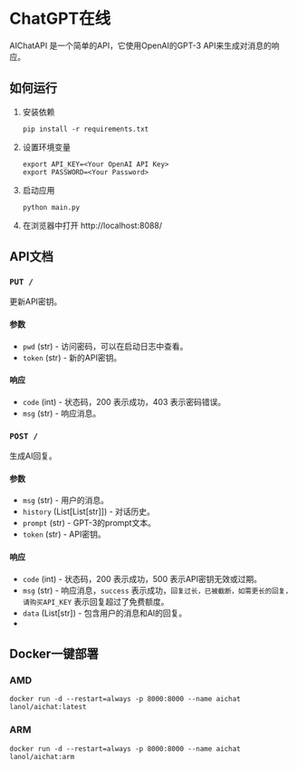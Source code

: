 # ChatGPT在线

AIChatAPI 是一个简单的API，它使用OpenAI的GPT-3 API来生成对消息的响应。

## 如何运行

1. 安装依赖

   ```
   pip install -r requirements.txt
   ```

2. 设置环境变量

   ```
   export API_KEY=<Your OpenAI API Key>
   export PASSWORD=<Your Password>
   ```

3. 启动应用

   ```
   python main.py
   ```

4. 在浏览器中打开 http://localhost:8088/

## API文档

### `PUT /`

更新API密钥。

#### 参数

- `pwd` (str) - 访问密码，可以在启动日志中查看。
- `token` (str) - 新的API密钥。

#### 响应

- `code` (int) - 状态码，200 表示成功，403 表示密码错误。
- `msg` (str) - 响应消息。

### `POST /`

生成AI回复。

#### 参数

- `msg` (str) - 用户的消息。
- `history` (List[List[str]]) - 对话历史。
- `prompt` (str) - GPT-3的prompt文本。
- `token` (str) - API密钥。

#### 响应

- `code` (int) - 状态码，200 表示成功，500 表示API密钥无效或过期。
- `msg` (str) - 响应消息，`success` 表示成功，`回复过长，已被截断，如需更长的回复，请购买API_KEY` 表示回复超过了免费额度。
- `data` (List[str]) - 包含用户的消息和AI的回复。
- 
## Docker一键部署
### AMD
```shell
docker run -d --restart=always -p 8000:8000 --name aichat lanol/aichat:latest
```
### ARM
```shell
docker run -d --restart=always -p 8000:8000 --name aichat lanol/aichat:arm
```